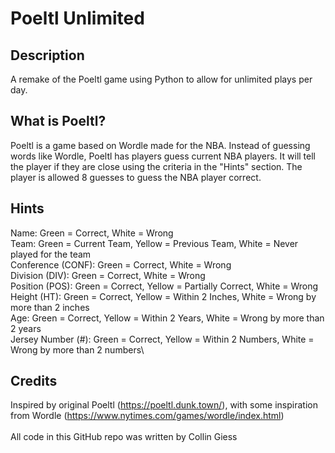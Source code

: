 # Poeltl Unlimited
## Description
A remake of the Poeltl game using Python to allow for unlimited plays per day.

## What is Poeltl?
Poeltl is a game based on Wordle made for the NBA. Instead of guessing words like Wordle, Poeltl has players guess current NBA players. It will tell the player if they are close using the criteria in the "Hints" section. The player is allowed 8 guesses to guess the NBA player correct.

## Hints
Name: Green = Correct, White = Wrong\
Team: Green = Current Team, Yellow = Previous Team, White = Never played for the team\
Conference (CONF): Green = Correct, White = Wrong\
Division (DIV): Green = Correct, White = Wrong\
Position (POS): Green = Correct, Yellow = Partially Correct, White = Wrong\
Height (HT): Green = Correct, Yellow = Within 2 Inches, White = Wrong by more than 2 inches\
Age: Green = Correct, Yellow = Within 2 Years, White = Wrong by more than 2 years\
Jersey Number (#): Green = Correct, Yellow = Within 2 Numbers, White = Wrong by more than 2 numbers\

## Credits
Inspired by original Poeltl (https://poeltl.dunk.town/), with some inspiration from Wordle (https://www.nytimes.com/games/wordle/index.html)  \
\
All code in this GitHub repo was written by Collin Giess
